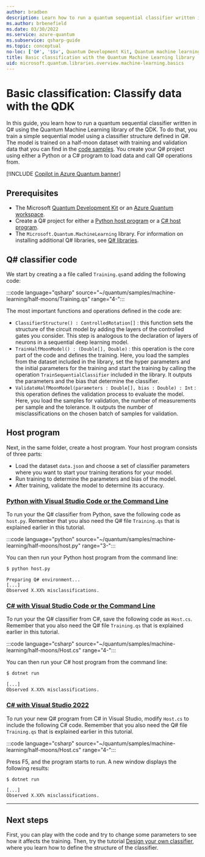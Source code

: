 ```yaml
---
author: bradben
description: Learn how to run a quantum sequential classifier written in Q# using the Quantum Machine Learning library of the Microsoft QDK.
ms.author: brbenefield
ms.date: 03/30/2022
ms.service: azure-quantum
ms.subservice: qsharp-guide
ms.topic: conceptual
no-loc: ['Q#', '$$v', Quantum Development Kit, Quantum machine learning]
title: Basic classification with the Quantum Machine Learning library
uid: microsoft.quantum.libraries.overview.machine-learning.basics
---
```


# Basic classification: Classify data with the QDK

In this guide, you learn how to run a quantum sequential classifier written in Q# using the Quantum Machine Learning library of the QDK. To do that, you train a simple sequential model using a classifier structure defined in Q#. The model is trained on a half-moon dataset with training and validation data that you can find in the [code samples](https://github.com/microsoft/Quantum/tree/main/samples/machine-learning/half-moons). You create your Q# project using either a Python or a C# program to load data and call Q# operations from.

[!INCLUDE [Copilot in Azure Quantum banner](/articles/includes/copilot-banner.md)]

## Prerequisites

- The Microsoft [Quantum Development Kit](xref:microsoft.quantum.install-qdk.overview) or an [Azure Quantum workspace](xref:microsoft.quantum.how-to.workspace).
- Create a Q# project for either a [Python host program](xref:microsoft.quantum.submit-jobs?pivots=ide-python) or a [C# host program](xref:microsoft.quantum.how-to.csharp-local).
- The `Microsoft.Quantum.MachineLearning` library. For information on installing additional Q# libraries, see [Q# libraries](xref:microsoft.quantum.libraries.overview#installation).

## Q\# classifier code

We start by creating a a file called `Training.qs`and adding the following code:

:::code language="qsharp" source="~/quantum/samples/machine-learning/half-moons/Training.qs" range="4-":::

The most important functions and operations defined in the code are:

- `ClassifierStructure() : ControlledRotation[]` : this function sets the structure of the circuit model by adding the layers of the controlled gates you consider. This step is analogous to the declaration of layers of neurons in a sequential deep learning model.
- `TrainHalfMoonModel() : (Double[], Double)` : this operation is the core part of the code and defines the training. Here, you load the samples from the dataset included in the library, set the hyper parameters and the initial parameters for the training and start the training by calling the operation `TrainSequentialClassifier` included in the library. It outputs the parameters and the bias that determine the classifier.
- `ValidateHalfMoonModel(parameters : Double[], bias : Double) : Int` : this operation defines the validation process to evaluate the model. Here, you load the samples for validation, the number of measurements per sample and the tolerance. It outputs the number of misclassifications on the chosen batch of samples for validation.

## Host program

Next, in the same folder, create a host program. Your host program consists of three parts:

- Load the dataset `data.json` and choose a set of classifier parameters where you want to start your training iterations for your model.
- Run training to determine the parameters and bias of the model.
- After training, validate the model to determine its accuracy.

### [Python with Visual Studio Code or the Command Line](#tab/tabid-python)

To run your the Q# classifier from Python, save the following code as `host.py`. Remember that you also need the Q# file `Training.qs` that is explained earlier in this tutorial.

:::code language="python" source="~/quantum/samples/machine-learning/half-moons/host.py" range="3-":::

You can then run your Python host program from the command line:

```bash
$ python host.py
```

```output
Preparing Q# environment...
[...]
Observed X.XX% misclassifications.
```

### [C# with Visual Studio Code or the Command Line](#tab/tabid-csharp)

To run your the Q# classifier from C#, save the following code as `Host.cs`. Remember that you also need the Q# file `Training.qs` that is explained earlier in this tutorial.

:::code language="csharp" source="~/quantum/samples/machine-learning/half-moons/Host.cs" range="4-":::

You can then run your C# host program from the command line:

```bash
$ dotnet run
```

```output
[...]
Observed X.XX% misclassifications.
```

### [C# with Visual Studio 2022](#tab/tabid-vs2022)

To run your new Q# program from C# in Visual Studio, modify `Host.cs` to include the following C# code. Remember that you also need the Q# file `Training.qs` that is explained earlier in this tutorial.

:::code language="csharp" source="~/quantum/samples/machine-learning/half-moons/Host.cs" range="4-":::

Press F5, and the program starts to run. A new window displays the following results: 

```bash
$ dotnet run
```

```output
[...]
Observed X.XX% misclassifications.
```

***

## Next steps

First, you can play with the code and try to change some parameters to see how it affects the training. Then, try the tutorial [Design your own classifier](xref:microsoft.quantum.libraries.overview.machine-learning.design), where you learn how to define the structure of the classifier.
